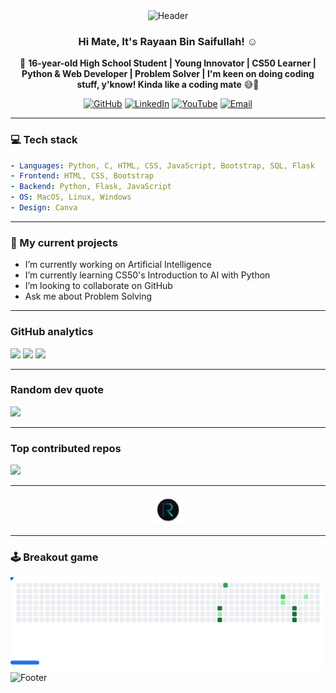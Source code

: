 <div align="center">

<!-- Single Gradient Header (no dark/light switch, just consistent gradient) -->
<img alt="Header" src="https://capsule-render.vercel.app/api?type=waving&color=0:7aa2ff,100:5eead4&height=160&section=header&text=Rayaan%20Bin%20Saifullah&fontAlign=50&fontAlignY=40&fontColor=ffffff&desc=Student%20%E2%80%A2%20Innovator%20%E2%80%A2%20Problem%20Solver&descAlign=50&descAlignY=70" />


### Hi Mate, It's Rayaan Bin Saifullah! ☺️

🚀 **16-year-old High School Student | Young Innovator | CS50 Learner | Python & Web Developer | Problem Solver | I'm keen on doing coding stuff, y'know! Kinda like a coding mate** 😅🚀

<!-- Social badges -->
<a href="https://github.com/Rayaan2009" target="_blank"><img src="https://img.shields.io/badge/GitHub-18181B?style=for-the-badge&logo=github&logoColor=white" alt="GitHub" /></a>
<a href="https://www.linkedin.com/in/itsactuallyrayaan/" target="_blank"><img src="https://img.shields.io/badge/LinkedIn-0A66C2?style=for-the-badge&logo=linkedin&logoColor=white" alt="LinkedIn" /></a>
<a href="https://www.youtube.com/@itsactuallyrayaan" target="_blank"><img src="https://img.shields.io/badge/YouTube-FF0000?style=for-the-badge&logo=youtube&logoColor=white" alt="YouTube" /></a>
<a href="mailto:rayaanbinsaifullah2009@gmail.com" target="_blank"><img src="https://img.shields.io/badge/Email-7aa2ff?style=for-the-badge&logo=gmail&logoColor=white" alt="Email" /></a>

</div>

---

### 💻 Tech stack
```yaml
- Languages: Python, C, HTML, CSS, JavaScript, Bootstrap, SQL, Flask
- Frontend: HTML, CSS, Bootstrap
- Backend: Python, Flask, JavaScript
- OS: MacOS, Linux, Windows
- Design: Canva
```

---

### 🧠 My current projects
- I’m currently working on Artificial Intelligence  
- I’m currently learning CS50's Introduction to AI with Python  
- I’m looking to collaborate on GitHub  
- Ask me about Problem Solving  

---

### GitHub analytics
<picture>
  <source srcset="https://github-readme-stats.vercel.app/api?username=Rayaan2009&show_icons=true&theme=tokyonight&hide_border=true" media="(prefers-color-scheme: dark)" />
  <img src="https://github-readme-stats.vercel.app/api?username=Rayaan2009&show_icons=true&theme=default&hide_border=true" />
</picture>

<picture>
  <source srcset="https://github-readme-streak-stats.herokuapp.com/?user=Rayaan2009&theme=tokyonight&hide_border=true" media="(prefers-color-scheme: dark)" />
  <img src="https://github-readme-streak-stats.herokuapp.com/?user=Rayaan2009&theme=default&hide_border=true" />
</picture>

<picture>
  <source srcset="https://github-readme-stats.vercel.app/api/top-langs/?username=Rayaan2009&layout=compact&theme=tokyonight&hide_border=true" media="(prefers-color-scheme: dark)" />
  <img src="https://github-readme-stats.vercel.app/api/top-langs/?username=Rayaan2009&layout=compact&theme=default&hide_border=true" />
</picture>

---

### Random dev quote
<picture>
  <source srcset="https://quotes-github-readme.vercel.app/api?type=horizontal&theme=dark" media="(prefers-color-scheme: dark)" />
  <img src="https://quotes-github-readme.vercel.app/api?type=horizontal&theme=light" />
</picture>

---

### Top contributed repos
<picture>
  <source srcset="https://github-contributor-stats.vercel.app/api?username=Rayaan2009&limit=5&theme=algolia&combine_all_yearly_contributions=true" media="(prefers-color-scheme: dark)" />
  <img src="https://github-contributor-stats.vercel.app/api?username=Rayaan2009&limit=5&theme=default&combine_all_yearly_contributions=true" />
</picture>

---

<div align="center">
  <a href="https://rayaan2009.github.io/itsactuallyrayaan/" target="_blank">
    <img src="https://raw.githubusercontent.com/Rayaan2009/Rayaan2009/main/assets/logo.png" 
         alt="Rayaan2009 Logo" height="48">
  </a>
</div>


---

### 🕹 Breakout game
<picture>
  <source media="(prefers-color-scheme: dark)" srcset="https://raw.githubusercontent.com/Rayaan2009/Rayaan2009/github-breakout/images/breakout-dark.svg" />
  <source media="(prefers-color-scheme: light)" srcset="https://raw.githubusercontent.com/Rayaan2009/Rayaan2009/github-breakout/images/breakout-light.svg" />
  <img alt="GitHub Breakout Game" src="https://raw.githubusercontent.com/Rayaan2009/Rayaan2009/github-breakout/images/breakout-light.svg" />
</picture>

<!-- Single Gradient Footer -->
<img alt="Footer" src="https://capsule-render.vercel.app/api?type=waving&color=0:7aa2ff,100:5eead4&height=120&section=footer&fontColor=ffffff" />
